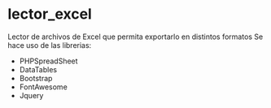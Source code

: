 # lector_excel
Lector de archivos de Excel que permita exportarlo en distintos formatos
Se hace uso de las librerias: 
  * PHPSpreadSheet
  * DataTables
  * Bootstrap
  * FontAwesome
  * Jquery
